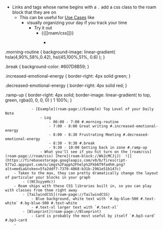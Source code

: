 - Links and tags whose name begins with a `.` add a css class to the roam block that they are on
    - This can be useful for [Use Cases](Use%20Cases.md)  like
        - visually organizing your day if you track your time
            - Try it out
                - {{[[roam/css]]}}
                    - ```css
.morning-routine {
 background-image: 
    linear-gradient(
      hsla(4,90%,58%,0.42),
      hsl(45,100%,51%, 0.6)
    ); 
}

.break {
   background-color: #607D8B59;
}

.increased-emotional-energy {
  border-right: 4px solid green;
}

.decreased-emotional-energy {
    border-right: 4px solid red;
}

.ramp-up {
  border-right: 4px solid;
  border-image: 
    linear-gradient(
      to top, 
      green, 
      rgba(0, 0, 0, 0)
    ) 1 100%;
}
```
            - [Example](roam-page://Example) Top Level of your Daily Note 
                - Log
                    - 06:00 - 7:00 #.morning-routine
                    - 7:00 - 8:00 Great writing #.increased-emotional-energy
                    - 8:00 - 8:30 Frustrating Meeting #.decreased-emotional-energy
                    - 8:30 - 9:30 #.break
                    - 9:30 - 10:00 Getting back in zone #.ramp-up 
                - What you'll see if you hit turn on the [roam/css](roam-page://roam/css) [here](roam-block://Wk2cMCJjJ)  ![](https://firebasestorage.googleapis.com/v0/b/firescript-577a2.appspot.com/o/imgs%2Fapp%2Fhelp%2Fkb6T9fa4hH.png?alt=media&token=5fa2ddf7-7370-4868-b31b-2961e51b147c)
    - Taken to the max, they can pretty dramatically change the layout of particular your blocks in your graph
        - ((Nt3syyeHc))
    - Roam ships with these CSS libraries built in, so you can play with classes from them right away
        - [TailwindCSS](roam-page://TailwindCSS)
            - Blue background, white text with `#.bg-blue-500 #.text-white` #.bg-blue-500 #.text-white 
            - #.text-xl larger text with `#.text-xl`
        - [Blueprint](roam-page://Blueprint) 
            - Card is probably the most useful by itself `#.bp3-card` #.bp3-card
    - 